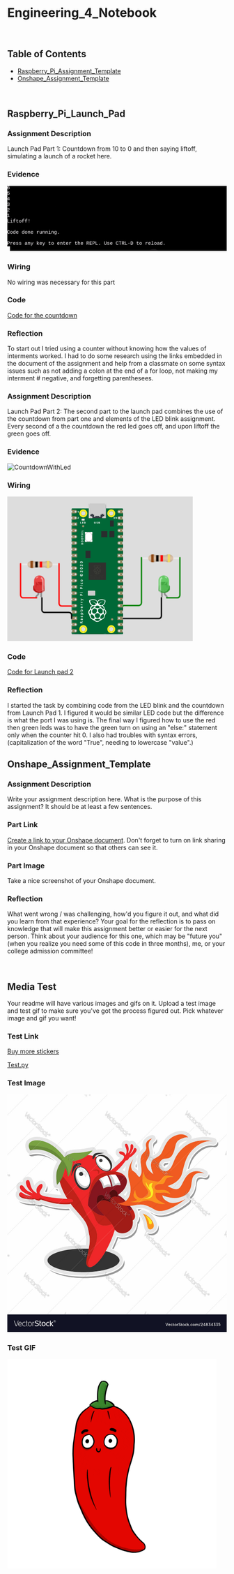 # Engineering_4_Notebook

&nbsp;

## Table of Contents
* [Raspberry_Pi_Assignment_Template](#raspberry_pi_assignment_template)
* [Onshape_Assignment_Template](#onshape_assignment_template)

&nbsp;

## Raspberry_Pi_Launch_Pad

### Assignment Description
Launch Pad Part 1:
Countdown from 10 to 0 and then saying liftoff, simulating a launch of a rocket here.

### Evidence 

![Countdown](images/countdown.gif)

### Wiring

No wiring was necessary for this part

### Code
[Code for the countdown](raspberry-pi/LaunchPad1.py)

### Reflection

To start out I tried using a counter without knowing how the values of interments worked. I had to do some research using the links embedded in the document of the assignment and help from a classmate on some syntax issues such as not adding a colon at the end of a for loop, not making my interment # negative, and forgetting parenthesees. 

### Assignment Description

Launch Pad Part 2: The second part to the launch pad combines the use of the countdown from part one and elements of the LED blink assignment. Every second of a the countdown the red led goes off, and upon liftoff the green goes off. 

### Evidence 

![CountdownWithLed](images/LaunchPad2.gif)

### Wiring

![Simulation Wiring](images/LaunchPad2Wiring.png)

### Code

[Code for Launch pad 2](raspberry-pi/LaunchPad2.py)

### Reflection

I started the task by combining code from the LED blink and the countdown from Launch Pad 1. I figured it would be similar LED code but the difference is what the port I was using is. The final way I figured how to use the red then green leds was to have the green turn on using an "else:" statement only when the counter hit 0. I also had troubles with syntax errors, (capitalization of the word "True", needing to lowercase "value".)

## Onshape_Assignment_Template

### Assignment Description

Write your assignment description here. What is the purpose of this assignment? It should be at least a few sentences.

### Part Link 

[Create a link to your Onshape document](https://cvilleschools.onshape.com/documents/003e413cee57f7ccccaa15c2/w/ea71050bb283bf3bf088c96c/e/c85ae532263d3b551e1795d0?renderMode=0&uiState=62d9b9d7883c4f335ec42021). Don't forget to turn on link sharing in your Onshape document so that others can see it. 

### Part Image

Take a nice screenshot of your Onshape document. 

### Reflection

What went wrong / was challenging, how'd you figure it out, and what did you learn from that experience? Your goal for the reflection is to pass on knowledge that will make this assignment better or easier for the next person. Think about your audience for this one, which may be "future you" (when you realize you need some of this code in three months), me, or your college admission committee!

&nbsp;

## Media Test

Your readme will have various images and gifs on it. Upload a test image and test gif to make sure you've got the process figured out. Pick whatever image and gif you want!

### Test Link
[Buy more stickers](https://www.amazon.com/Stickers-Grocery-Warning-Labels-Adhesive/dp/B08SLZMMVW/ref=sr_1_3?keywords=spicy+stickers&qid=1662053762&sr=8-3)

[Test.py](raspberry-pi/test.py)
### Test Image
![New spicy sticker](images/Spicy.jpg)
### Test GIF
![Scared spicy man](images/Spicy.gif)
